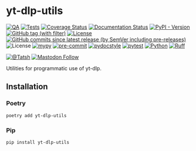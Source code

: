 # yt-dlp-utils

[![QA](https://github.com/Tatsh/yt-dlp-utils/actions/workflows/qa.yml/badge.svg)](https://github.com/Tatsh/yt-dlp-utils/actions/workflows/qa.yml)
[![Tests](https://github.com/Tatsh/yt-dlp-utils/actions/workflows/tests.yml/badge.svg)](https://github.com/Tatsh/yt-dlp-utils/actions/workflows/tests.yml)
[![Coverage Status](https://coveralls.io/repos/github/Tatsh/yt-dlp-utils/badge.svg?branch=master)](https://coveralls.io/github/Tatsh/yt-dlp-utils?branch=master)
[![Documentation Status](https://readthedocs.org/projects/yt-dlp-utils/badge/?version=latest)](https://yt-dlp-utils.readthedocs.org/?badge=latest)
[![PyPI - Version](https://img.shields.io/pypi/v/yt-dlp-utils)](https://pypi.org/project/yt-dlp-utils/)
[![GitHub tag (with filter)](https://img.shields.io/github/v/tag/Tatsh/yt-dlp-utils)](https://github.com/Tatsh/yt-dlp-utils/tags)
[![License](https://img.shields.io/github/license/Tatsh/yt-dlp-utils)](https://github.com/Tatsh/yt-dlp-utils/blob/master/LICENSE.txt)
[![GitHub commits since latest release (by SemVer including pre-releases)](https://img.shields.io/github/commits-since/Tatsh/yt-dlp-utils/v0.0.0/master)](https://github.com/Tatsh/yt-dlp-utils/compare/v0.0.0...master)
![License](https://img.shields.io/badge/License-MIT-success.svg)
[![mypy](https://www.mypy-lang.org/static/mypy_badge.svg)](http://mypy-lang.org/)
[![pre-commit](https://img.shields.io/badge/pre--commit-enabled-brightgreen?logo=pre-commit&logoColor=white)](https://github.com/pre-commit/pre-commit)
[![pydocstyle](https://img.shields.io/badge/pydocstyle-enabled-AD4CD3)](http://www.pydocstyle.org/en/stable/)
[![pytest](https://img.shields.io/badge/pytest-zz?logo=Pytest&labelColor=black&color=black)](https://docs.pytest.org/en/stable/)
[![Python](https://img.shields.io/badge/Python-3.12-3776AB.svg?style=flat&logo=python&logoColor=white)](https://www.python.org)
[![Ruff](https://img.shields.io/endpoint?url=https://raw.githubusercontent.com/astral-sh/ruff/main/assets/badge/v2.json)](https://github.com/astral-sh/ruff)

[![@Tatsh](https://img.shields.io/badge/dynamic/json?url=https%3A%2F%2Fpublic.api.bsky.app%2Fxrpc%2Fapp.bsky.actor.getProfile%2F%3Factor%3Ddid%3Aplc%3Auq42idtvuccnmtl57nsucz72%26query%3D%24.followersCount%26style%3Dsocial%26logo%3Dbluesky%26label%3DFollow%2520%40Tatsh&query=%24.followersCount&style=social&logo=bluesky&label=Follow%20%40Tatsh)](https://bsky.app/profile/tatsh.bsky.social)
[![Mastodon Follow](https://img.shields.io/mastodon/follow/109370961877277568?domain=hostux.social&style=social)](https://hostux.social/@tatsh)

Utilities for programmatic use of yt-dlp.

## Installation

### Poetry

```shell
poetry add yt-dlp-utils
```

### Pip

```shell
pip install yt-dlp-utils
```
